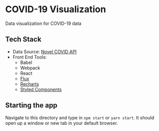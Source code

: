 # COVID-19 Visualization

Data visualization for COVID-19 data

## Tech Stack

- Data Source: [Novel COVID API](https://corona.lmao.ninja/)
- Front End Tools:
  - Babel
  - Webpack
  - React
  - [Flux](https://facebook.github.io/flux/)
  - [Recharts](https://recharts.org/)
  - [Styled Components](https://styled-components.com/)

## Starting the app

Navigate to this directory and type in `npm start` or `yarn start`. It should open up a window or new tab in your default browser.
